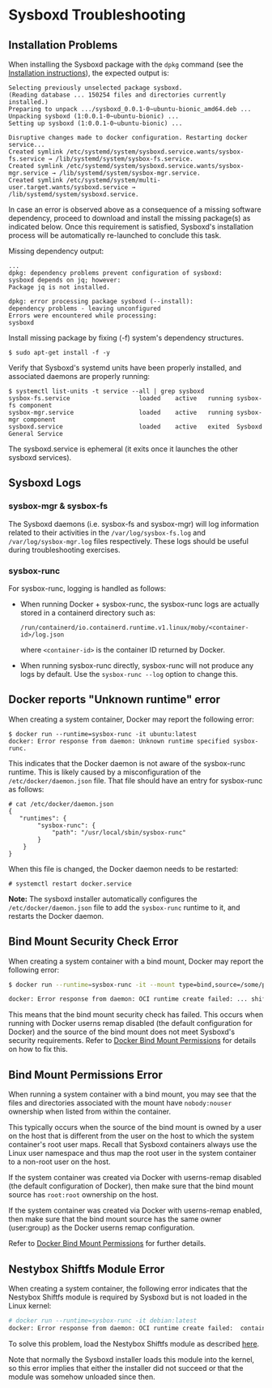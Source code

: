 Sysboxd Troubleshooting
========================

## Installation Problems

When installing the Sysboxd package with the `dpkg` command
(see the [Installation instructions](../README.md#installation)), the expected output is:

```
Selecting previously unselected package sysboxd.
(Reading database ... 150254 files and directories currently installed.)
Preparing to unpack .../sysboxd_0.0.1-0~ubuntu-bionic_amd64.deb ...
Unpacking sysboxd (1:0.0.1-0~ubuntu-bionic) ...
Setting up sysboxd (1:0.0.1-0~ubuntu-bionic) ...

Disruptive changes made to docker configuration. Restarting docker service...
Created symlink /etc/systemd/system/sysboxd.service.wants/sysbox-fs.service → /lib/systemd/system/sysbox-fs.service.
Created symlink /etc/systemd/system/sysboxd.service.wants/sysbox-mgr.service → /lib/systemd/system/sysbox-mgr.service.
Created symlink /etc/systemd/system/multi-user.target.wants/sysboxd.service → /lib/systemd/system/sysboxd.service.
```

In case an error is observed above as a consequence of a missing
software dependency, proceed to download and install the missing
package(s) as indicated below. Once this requirement is satisfied,
Sysboxd's installation process will be automatically re-launched to
conclude this task.

Missing dependency output:

```
...
dpkg: dependency problems prevent configuration of sysboxd:
sysboxd depends on jq; however:
Package jq is not installed.

dpkg: error processing package sysboxd (--install):
dependency problems - leaving unconfigured
Errors were encountered while processing:
sysboxd
```

Install missing package by fixing (-f) system's dependency structures.

```
$ sudo apt-get install -f -y
```

Verify that Sysboxd's systemd units have been properly installed, and
associated daemons are properly running:

```
$ systemctl list-units -t service --all | grep sysboxd
sysbox-fs.service                   loaded    active   running sysbox-fs component
sysbox-mgr.service                  loaded    active   running sysbox-mgr component
sysboxd.service                     loaded    active   exited  Sysboxd General Service
```

The sysboxd.service is ephemeral (it exits once it launches the other sysboxd services).

## Sysboxd Logs

### sysbox-mgr & sysbox-fs

The Sysboxd daemons (i.e. sysbox-fs and sysbox-mgr) will log
information related to their activities in the
`/var/log/sysbox-fs.log` and `/var/log/sysbox-mgr.log` files
respectively. These logs should be useful during troubleshooting
exercises.

### sysbox-runc

For sysbox-runc, logging is handled as follows:

* When running Docker + sysbox-runc, the sysbox-runc logs are actually stored in
  a containerd directory such as:

  `/run/containerd/io.containerd.runtime.v1.linux/moby/<container-id>/log.json`

  where `<container-id>` is the container ID returned by Docker.

* When running sysbox-runc directly, sysbox-runc will not produce any logs by default.
  Use the `sysbox-runc --log` option to change this.

## Docker reports "Unknown runtime" error

When creating a system container, Docker may report the following error:

```
$ docker run --runtime=sysbox-runc -it ubuntu:latest
docker: Error response from daemon: Unknown runtime specified sysbox-runc.
```

This indicates that the Docker daemon is not aware of the sysbox-runc
runtime. This is likely caused by a misconfiguration of the
`/etc/docker/daemon.json` file. That file should have an entry for
sysbox-runc as follows:

```
# cat /etc/docker/daemon.json
{
   "runtimes": {
        "sysbox-runc": {
            "path": "/usr/local/sbin/sysbox-runc"
        }
    }
}
```

When this file is changed, the Docker daemon needs to be restarted:

```
# systemctl restart docker.service
```

**Note:** The sysboxd installer automatically configures the `/etc/docker/daemon.json`
file to add the `sysbox-runc` runtime to it, and restarts the Docker daemon.

## Bind Mount Security Check Error

When creating a system container with a bind mount, Docker may report the following error:

```bash
$ docker run --runtime=sysbox-runc -it --mount type=bind,source=/some/path,target=/mnt/path debian:latest

docker: Error response from daemon: OCI runtime create failed: ... shiftfs mountpoint security check failed: path /some/path is not exclusively accessible to the root user or group ...
```

This means that the bind mount security check has failed. This occurs when running with Docker
userns remap disabled (the default configuration for Docker) and the source of the bind
mount does not meet Sysboxd's security requirements. Refer to [Docker Bind Mount Permissions](usage.md#docker-bind-mount-permissions)
for details on how to fix this.

## Bind Mount Permissions Error

When running a system container with a bind mount, you may see that
the files and directories associated with the mount have
`nobody:nouser` ownership when listed from within the container.

This typically occurs when the source of the bind mount is owned by a
user on the host that is different from the user on the host to which
the system container's root user maps. Recall that Sysboxd containers
always use the Linux user namespace and thus map the root user in the
system container to a non-root user on the host.

If the system container was created via Docker with userns-remap
disabled (the default configuration of Docker), then make sure that
the bind mount source has `root:root` ownership on the host.

If the system container was created via Docker with userns-remap
enabled, then make sure that the bind mount source has the same owner
(user:group) as the Docker userns remap configuration.

Refer to [Docker Bind Mount Permissions](usage.md#docker-bind-mount-permissions) for further
details.

## Nestybox Shiftfs Module Error

When creating a system container, the following error indicates that
the Nestybox Shiftfs module is required by Sysboxd but is not loaded
in the Linux kernel:

```bash
# docker run --runtime=sysbox-runc -it debian:latest
docker: Error response from daemon: OCI runtime create failed:  container requires uid shifting but error was found: nbox_shiftfs module is not loaded in the kernel
```

To solve this problem, load the Nestybox Shiftfs module as described [here](https://github.com/nestybox/nbox-shiftfs-external).

Note that normally the Sysboxd installer loads this module into the
kernel, so this error implies that either the installer did not
succeed or that the module was somehow unloaded since then.
